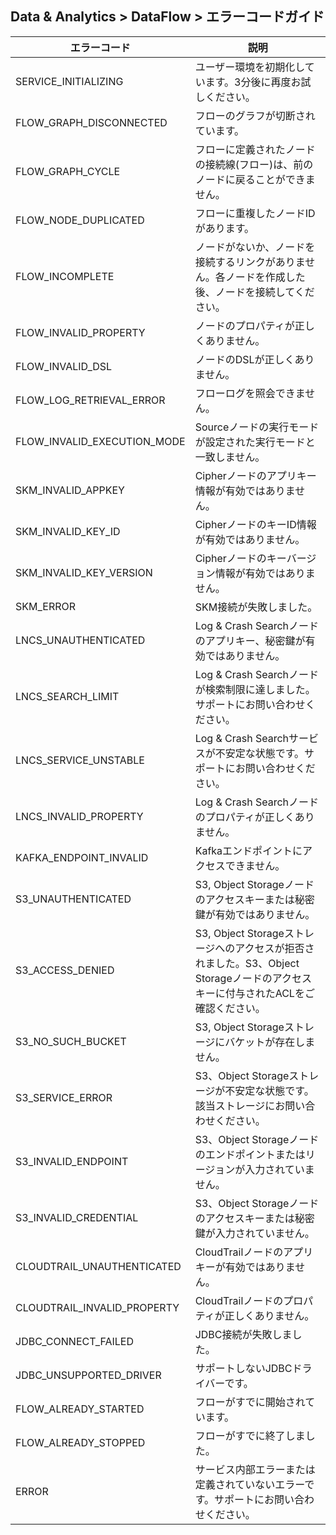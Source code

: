 ## Data & Analytics > DataFlow > エラーコードガイド

| エラーコード                     | 説明                                                                               |
|-----------------------------|------------------------------------------------------------------------------------|
| SERVICE_INITIALIZING        | ユーザー環境を初期化しています。3分後に再度お試しください。                                                           |  
| FLOW_GRAPH_DISCONNECTED     | フローのグラフが切断されています。                                                                |  
| FLOW_GRAPH_CYCLE            | フローに定義されたノードの接続線(フロー)は、前のノードに戻ることができません。                                                |
| FLOW_NODE_DUPLICATED        | フローに重複したノードIDがあります。                                                              |
| FLOW_INCOMPLETE             | ノードがないか、ノードを接続するリンクがありません。各ノードを作成した後、ノードを接続してください。                                    |
| FLOW_INVALID_PROPERTY       | ノードのプロパティが正しくありません。                                                                 | 
| FLOW_INVALID_DSL            | ノードのDSLが正しくありません。                                                                | 
| FLOW_LOG_RETRIEVAL_ERROR    | フローログを照会できません。                                                                |
| FLOW_INVALID_EXECUTION_MODE | Sourceノードの実行モードが設定された実行モードと一致しません。                                            |
| SKM_INVALID_APPKEY          | Cipherノードのアプリキー情報が有効ではありません。                                                       |
| SKM_INVALID_KEY_ID          | CipherノードのキーID情報が有効ではありません。                                                     |
| SKM_INVALID_KEY_VERSION     | Cipherノードのキーバージョン情報が有効ではありません。                                                     |
| SKM_ERROR                   | SKM接続が失敗しました。                                                                    |
| LNCS_UNAUTHENTICATED        | Log & Crash Searchノードのアプリキー、秘密鍵が有効ではありません。                                        |
| LNCS_SEARCH_LIMIT           | Log & Crash Searchノードが検索制限に達しました。サポートにお問い合わせください。                             |
| LNCS_SERVICE_UNSTABLE       | Log & Crash Searchサービスが不安定な状態です。サポートにお問い合わせください。                                |
| LNCS_INVALID_PROPERTY       | Log & Crash Searchノードのプロパティが正しくありません。                                              |
| KAFKA_ENDPOINT_INVALID      | Kafkaエンドポイントにアクセスできません。                                                           |
| S3_UNAUTHENTICATED          | S3, Object Storageノードのアクセスキーまたは秘密鍵が有効ではありません。                                   |
| S3_ACCESS_DENIED            | S3, Object Storageストレージへのアクセスが拒否されました。S3、Object Storageノードのアクセスキーに付与されたACLをご確認ください。 |
| S3_NO_SUCH_BUCKET           | S3, Object Storageストレージにバケットが存在しません。                                             |
| S3_SERVICE_ERROR            | S3、Object Storageストレージが不安定な状態です。該当ストレージにお問い合わせください。                                 |
| S3_INVALID_ENDPOINT         | S3、Object Storageノードのエンドポイントまたはリージョンが入力されていません。                                    |
| S3_INVALID_CREDENTIAL       | S3、Object Storageノードのアクセスキーまたは秘密鍵が入力されていません。                                  |
| CLOUDTRAIL_UNAUTHENTICATED  | CloudTrailノードのアプリキーが有効ではありません。                                                      |
| CLOUDTRAIL_INVALID_PROPERTY | CloudTrailノードのプロパティが正しくありません。                                                      |
| JDBC_CONNECT_FAILED         | JDBC接続が失敗しました。                                                                   |
| JDBC_UNSUPPORTED_DRIVER     | サポートしないJDBCドライバーです。                                                              |
| FLOW_ALREADY_STARTED        | フローがすでに開始されています。                                                                   |
| FLOW_ALREADY_STOPPED        | フローがすでに終了しました。                                                                   |
| ERROR                       | サービス内部エラーまたは定義されていないエラーです。サポートにお問い合わせください。                                          |
